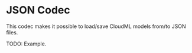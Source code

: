 JSON Codec
==========

This codec makes it possible to load/save CloudML models from/to JSON files.

TODO: Example.
